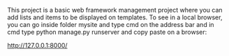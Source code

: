 This project is a basic web framework management project where you can add lists and items to be displayed on templates. To see in a local browser, you can go inside folder mysite and type cmd on the address bar and in cmd type python manage.py runserver and copy paste on a browser: 

http://127.0.0.1:8000/

